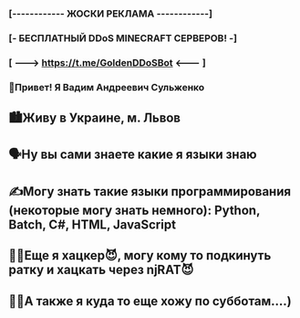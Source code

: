 ### [------------ ЖОСКИ РЕКЛАМА ------------]
### [- БЕСПЛАТНЫЙ DDoS MINECRAFT СЕРВЕРОВ! -]
### [ ---> https://t.me/GoldenDDoSBot <---  ]

### 👋Привет! Я Вадим Андреевич Сульженко

## 🏙Живу в Украине, м. Львов

## 🗣Ну вы сами знаете какие я языки знаю

## ✍Могу знать такие языки программирования (некоторые могу знать немного): Python, Batch, C#, HTML, JavaScript

## 🧛‍♂️Еще я хацкер😈, могу кому то подкинуть ратку и хацкать через njRAT😈

## 👨‍💻А также я куда то еще хожу по субботам....)
